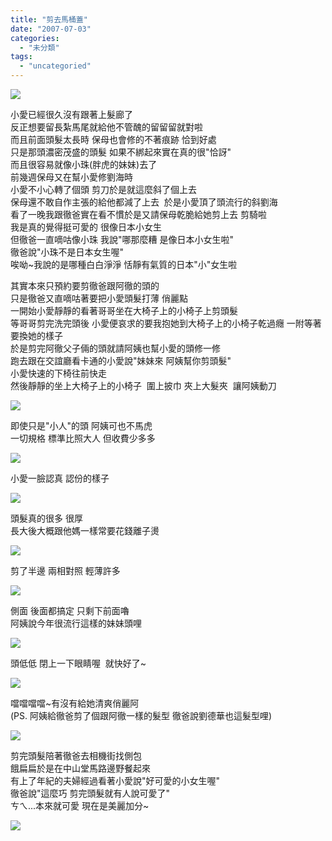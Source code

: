 ```yaml
---
title: "剪去馬桶蓋"
date: "2007-07-03"
categories: 
  - "未分類"
tags: 
  - "uncategoried"
---
```


![](images/689326237_5b9806f658.jpg)

小愛已經很久沒有跟著上髮廊了  
反正想要留長紮馬尾就給他不管醜的留留留就對啦  
而且前面頭髮太長時 保母也會修的不著痕跡 恰到好處  
只是那頭濃密茂盛的頭髮 如果不綁起來實在真的很"恰訝"  
而且很容易就像小珠(胖虎的妹妹)去了   
前幾週保母又在幫小愛修劉海時   
小愛不小心轉了個頭 剪刀於是就這麼斜了個上去  
保母還不敢自作主張的給他都減了上去  於是小愛頂了頭流行的斜劉海  
看了一晚我跟徹爸實在看不慣於是又請保母乾脆給她剪上去 剪騎啦  
我是真的覺得挺可愛的 很像日本小女生  
但徹爸一直嘀咕像小珠 我說"哪那麼糟 是像日本小女生啦"  
徹爸說"小珠不是日本女生喔"  
唉呦~我說的是哪種白白淨淨 恬靜有氣質的日本"小"女生啦  
  
其實本來只預約要剪徹爸跟阿徹的頭的  
只是徹爸又直嘀咕著要把小愛頭髮打薄 俏麗點  
一開始小愛靜靜的看著哥哥坐在大椅子上的小椅子上剪頭髮  
等哥哥剪完洗完頭後 小愛便哀求的要我抱她到大椅子上的小椅子乾過癮 一附等著要換她的樣子   
於是剪完阿徹父子倆的頭就請阿姨也幫小愛的頭修一修  
跑去跟在交誼廳看卡通的小愛說"妹妹來 阿姨幫你剪頭髮"  
小愛快速的下椅往前快走   
然後靜靜的坐上大椅子上的小椅子  圍上披巾 夾上大髮夾  讓阿姨動刀  
  
![](images/689326237_5b9806f658.jpg)

即使只是"小人"的頭 阿姨可也不馬虎   
一切規格 標準比照大人 但收費少多多  
  
![](images/689325421_2cb9c33054.jpg)  
  
小愛一臉認真 認份的樣子  
  
![](images/690188366_ecb222ab96.jpg)  
  
頭髮真的很多 很厚    
長大後大概跟他媽一樣常要花錢離子燙  
  
![](images/689324583_7de44545ff.jpg)  
  
剪了半邊 兩相對照 輕薄許多  
  
![](images/689323439_eaf07dba5a.jpg)  
  
側面 後面都搞定 只剩下前面嚕  
阿姨說今年很流行這樣的妹妹頭哩  
  
![](images/690185984_cb36d0ee6e.jpg)  
  
頭低低 閉上一下眼睛喔  就快好了~  
  
![](images/689322199_28b337c13a.jpg)  
  
噹噹噹噹~有沒有給她清爽俏麗阿  
(PS. 阿姨給徹爸剪了個跟阿徹一樣的髮型 徹爸說劉德華也這髮型哩)  
  
![](images/689321411_dcae59523b.jpg)  
  
剪完頭髮陪著徹爸去相機街找側包   
餓扁扁於是在中山堂馬路邊野餐起來  
有上了年紀的夫婦經過看著小愛說"好可愛的小女生喔"  
徹爸說"這麼巧 剪完頭髮就有人說可愛了"  
ㄘㄟ...本來就可愛 現在是美麗加分~  
  
![](images/690183000_307ec873cf.jpg)
